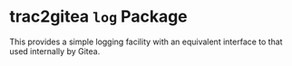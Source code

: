 # trac2gitea `log` Package

This provides a simple logging facility with an equivalent interface to that used internally by Gitea.
